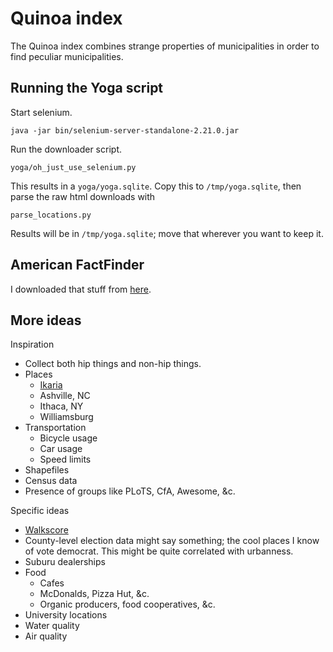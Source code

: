 Quinoa index
===========================

The Quinoa index combines strange properties of municipalities in order to find peculiar municipalities.

## Running the Yoga script
Start selenium.

    java -jar bin/selenium-server-standalone-2.21.0.jar

Run the downloader script.

    yoga/oh_just_use_selenium.py

This results in a `yoga/yoga.sqlite`. Copy this to `/tmp/yoga.sqlite`, then
parse the raw html downloads with

    parse_locations.py

Results will be in `/tmp/yoga.sqlite`; move that wherever you want to keep it.

## American FactFinder
I downloaded that stuff from [here](http://factfinder2.census.gov/faces/tableservices/jsf/pages/productview.xhtml?pid=DEC_10_SF1_GCTP2.ST09&prodType=table).

## More ideas

Inspiration

* Collect both hip things and non-hip things.
* Places
  * [Ikaria](http://www.nytimes.com/2012/10/28/magazine/the-island-where-people-forget-to-die.html)
  * Ashville, NC
  * Ithaca, NY
  * Williamsburg
* Transportation
  * Bicycle usage
  * Car usage
  * Speed limits
* Shapefiles
* Census data
* Presence of groups like PLoTS, CfA, Awesome, &c.

Specific ideas

* [Walkscore](http://www.walkscore.com/professional/research.php)
* County-level election data might say something; the cool places I know of vote democrat.
    This might be quite correlated with urbanness.
* Suburu dealerships
* Food
  * Cafes
  * McDonalds, Pizza Hut, &c.
  * Organic producers, food cooperatives, &c.
* University locations
* Water quality
* Air quality
